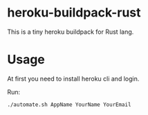 # heroku-buildpack-rust

This is a tiny heroku buildpack for Rust lang.

# Usage

At first you need to install heroku cli and login.

Run:

`./automate.sh AppName YourName YourEmail`
